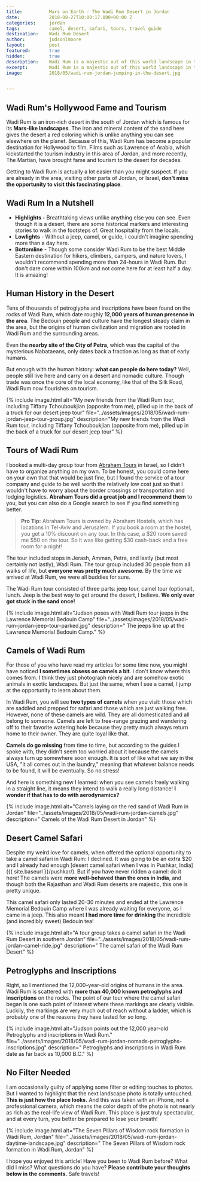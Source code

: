 ```yaml
---
title:			Mars on Earth - The Wadi Rum Desert in Jordan
date:			2018-08-27T10:00:17.000+00:00 Z
categories:		jordan
tags:			camel, desert, safari, tours, travel guide
destination:	Wadi Rum Desert
author:			judsonlmoore
layout:			post
featured:		true
hidden:			true
description:	Wadi Rum is a majestic out of this world landscape in the south of Jordan. Learn about the jeep tours, camel safaris, ancient human origins and more before you visit this incredible place.
excerpt:		Wadi Rum is a majestic out of this world landscape in the south of Jordan. Learn about the jeep tours, camel safaris, ancient human origins and more before you visit this incredible place.
image:			2018/05/wadi-rum-jordan-jumping-in-the-desert.jpg


---
```


## Wadi Rum's Hollywood Fame and Tourism

Wadi Rum is an iron-rich desert in the south of Jordan which is famous for its **Mars-like landscapes**. The iron and mineral content of the sand here gives the desert a red coloring which is unlike anything you can see elsewhere on the planet. Because of this, Wadi Rum has become a popular destination for Hollywood to film. Films such as Lawrence of Arabia, which kickstarted the tourism industry in this area of Jordan, and more recently, The Martian, have brought fame and tourism to the desert for decades.

Getting to Wadi Rum is actually a lot easier than you might suspect. If you are already in the area, visiting other parts of Jordan, or Israel, **don't miss the opportunity to visit this fascinating place**.

## Wadi Rum In a Nutshell

- **Highlights -** Breathtaking views unlike anything else you can see. Even though it is a desert, there are some historical markers and interesting stories to walk in the footsteps of. Great hospitality from the locals.
- **Lowlights** - Without a jeep, camel, or guide, I couldn't imagine spending more than a day here.
- **Bottomline** - Though some consider Wadi Rum to be the best Middle Eastern destination for hikers, climbers, campers, and nature lovers, I wouldn't recommend spending more than 24-hours in Wadi Rum. But don't dare come within 100km and not come here for at least half a day. It is amazing!

## Human History in the Desert

Tens of thousands of petroglyphs and inscriptions have been found on the rocks of Wadi Rum, which date roughly **12,000 years of human presence in the area**. The Bedouin people and culture have the longest steady claim in the area, but the origins of human civilization and migration are rooted in Wadi Rum and the surrounding areas.

Even the **nearby site of the City of Petra**, which was the capital of the mysterious Nabataeans, only dates back a fraction as long as that of early humans.

But enough with the human history: **what can people do here today?** Well, people still live here and carry on a desert and nomadic culture. Though trade was once the core of the local economy, like that of the Silk Road, Wadi Rum now flourishes on tourism.

{% include image.html alt="My new friends from the Wadi Rum tour, including Tiffany Tchouboukjian (opposite from me), pilled up in the back of a truck for our desert jeep tour" file="../assets/images/2018/05/wadi-rum-jordan-jeep-tour-group.jpg" description="My new friends from the Wadi Rum tour, including Tiffany Tchouboukjian (opposite from me), pilled up in the back of a truck for our desert jeep tour" %}

## Tours of Wadi Rum

I booked a multi-day group tour from [Abraham Tours](https://abrahamtours.com/) in Israel, so I didn't have to organize anything on my own. To be honest, you could come here on your own that that would be just fine, but I found the service of a tour company and guide to be well worth the relatively low cost just so that I wouldn't have to worry about the border crossings or transportation and lodging logistics. **Abraham Tours did a great job and I recommend them** to you, but you can also do a Google search to see if you find something better.

> **Pro Tip:** Abraham Tours is owned by Abraham Hostels, which has locations in Tel-Aviv and Jerusalem. If you book a room at the hostel, you get a 10% discount on any tour. In this case, a $20 room saved me $50 on the tour. So it was like getting $30 cash-back and a free room for a night!

The tour included stops in Jerash, Amman, Petra, and lastly (but most certainly not lastly), Wadi Rum. The tour group included 30 people from all walks of life, but **everyone was pretty much awesome**. By the time we arrived at Wadi Rum, we were all buddies for sure.

The Wadi Rum tour consisted of three parts: jeep tour, camel tour (optional), lunch. Jeep is the best way to get around the desert, I believe. **We only ever got stuck in the sand once!**

{% include image.html alt="Judson poses with Wadi Rum tour jeeps in the Lawrence Memorial Bedouin Camp" file="../assets/images/2018/05/wadi-rum-jordan-jeep-tour-parked.jpg" description=" The jeeps line up at the Lawrence Memorial Bedouin Camp." %}

## Camels of Wadi Rum

For those of you who have read my articles for some time now, you might have noticed **I sometimes obsess on camels a bit**. I don't know where this comes from. I think they just photograph nicely and are somehow exotic animals in exotic landscapes. But just the same, when I see a camel, I jump at the opportunity to learn about them.

In Wadi Rum, you will see **two types of camels** when you visit: those which are saddled and prepped for safari and those which are just walking free. However, none of these camels are wild. They are all domesticated and all belong to someone. Camels are left to free-range grazing and wandering off to their favorite watering hole because they pretty much always return home to their owner. They are quite loyal like that.

**Camels do go missing** from time to time, but according to the guides I spoke with, they didn't seem too worried about it because the camels always turn up somewhere soon enough. It is sort of like what we say in the USA, "it all comes out in the laundry," meaning that whatever balance needs to be found, it will be eventually. So no stress!

And here is something new I learned: when you see camels freely walking in a straight line, it means they intend to walk a really long distance! **I wonder if that has to do with aerodynamics?**

{% include image.html alt="Camels laying on the red sand of Wadi Rum in Jordan" file="../assets/images/2018/05/wadi-rum-jordan-camels.jpg" description=" Camels of the Wadi Rum Desert in Jordan" %}

## Desert Camel Safari

Despite my weird love for camels, when offered the optional opportunity to take a camel safari in Wadi Rum: I declined. It was going to be an extra \$20 and I already had enough [desert camel safari when I was in Pushkar, India]({{ site.baseurl }}/pushkar/). But if you have never ridden a camel: do it here! The camels were **more well-behaved than the ones in India**, and though both the Rajasthan and Wadi Rum deserts are majestic, this one is pretty unique.

This camel safari only lasted 20-30 minutes and ended at the Lawrence Memorial Bedouin Camp where I was already waiting for everyone, as I came in a jeep. This also meant **I had more time for drinking** the incredible (and incredibly sweet) Bedouin tea!

{% include image.html alt="A tour group takes a camel safari in the Wadi Rum Desert in southern Jordan" file="../assets/images/2018/05/wadi-rum-jordan-camel-ride.jpg" description=" The camel safari of the Wadi Rum Desert" %}

## Petroglyphs and Inscriptions

Right, so I mentioned the 12,000-year-old origins of humans in the area. Wadi Rum is scattered with **more than 40,000 known petroglyphs and inscriptions** on the rocks. The point of our tour where the camel safari began is one such point of interest where these markings are clearly visible. Luckily, the markings are very much out of reach without a ladder, which is probably one of the reasons they have lasted for so long.

{% include image.html alt="Judson points out the 12,000 year-old Petroglyphs and inscriptions in Wadi Rum." file="../assets/images/2018/05/wadi-rum-jordan-nomads-petroglyphs-inscriptions.jpg" description=" Petroglyphs and inscriptions in Wadi Rum date as far back as 10,000 B.C." %}

## No Filter Needed

I am occasionally guilty of applying some filter or editing touches to photos. But I wanted to highlight that the next landscape photo is totally untouched. **This is just how the place looks.** And this was taken with an iPhone, not a professional camera, which means the color depth of the photo is not nearly as rich as the real-life view of Wadi Rum. This place is just truly spectacular, and at every turn, you better be prepared to lose your breath!

{% include image.html alt="The Seven Pillars of Wisdom rock formation in Wadi Rum, Jordan" file="../assets/images/2018/05/wadi-rum-jordan-daytime-landscape.jpg" description=" The Seven Pillars of Wisdom rock formation in Wadi Rum, Jordan" %}

I hope you enjoyed this article! Have you been to Wadi Rum before? What did I miss? What questions do you have? **Please contribute your thoughts below in the comments.** Safe travels!
